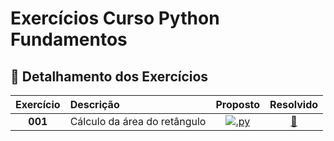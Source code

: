 # Exercícios Curso Python Fundamentos 

## 📂 **Detalhamento dos Exercícios**

| Exercício | Descrição | Proposto | Resolvido |
|:-----------:|:-----------|:------------:|:---------------:|
| **001** | Cálculo da área do retângulo | [![.py](http://www.fmarques.eti.br/ico/file-type-python.png ".py")](https://github.com/fmarqueseti/Educ360CodeLab/blob/main/py/exerc001.py) | [📝](https://github.com/fmarqueseti/Educ360CodeLab/blob/main/por/EXERC001.txt) |
